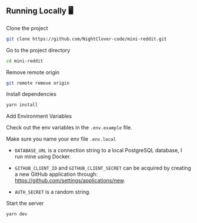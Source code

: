## Running Locally 🖥️

Clone the project

```bash
git clone https://github.com/NightClover-code/mini-reddit.git
```

Go to the project directory

```bash
cd mini-reddit
```

Remove remote origin

```bash
git remote remove origin
```

Install dependencies

```bash
yarn install
```

Add Environment Variables

Check out the env variables in the `.env.example` file.

Make sure you name your env file `.env.local`

- `DATABASE_URL` is a connection string to a local PostgreSQL database, I run mine using Docker.

- `GITHUB_CLIENT_ID` and `GITHUB_CLIENT_SECRET` can be acquired by creating a new GitHub application through: https://github.com/settings/applications/new.

- `AUTH_SECRET` is a random string.

Start the server

```bash
yarn dev
```
